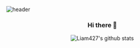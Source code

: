 ![header](https://capsule-render.vercel.app/api?type=waving&color=auto&height=250&section=header&text=Byeongwook%20You%20🚀&fontSize=60)

<div align="center">
  
  ### Hi there 👋
  ![Liam427's github stats](https://github-readme-stats.vercel.app/api?username=Liam427&show_icons=true&theme=buefy&count_private=true)
  
</div>
<!--
**Liam427/Liam427** is a ✨ _special_ ✨ repository because its `README.md` (this file) appears on your GitHub profile.

Here are some ideas to get you started:

- 🔭 I’m currently working on ...
- 🌱 I’m currently learning ...
- 👯 I’m looking to collaborate on ...
- 🤔 I’m looking for help with ...
- 💬 Ask me about ...
- 📫 How to reach me: ...
- 😄 Pronouns: ...
- ⚡ Fun fact: ...
-->
